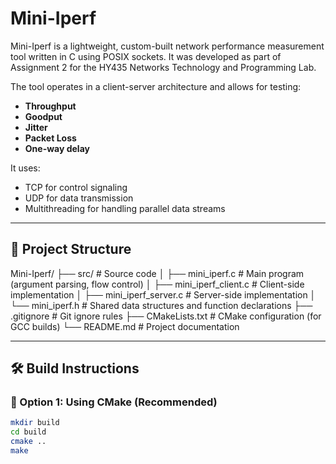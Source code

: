 # Mini-Iperf

Mini-Iperf is a lightweight, custom-built network performance measurement tool written in C using POSIX sockets. It was developed as part of Assignment 2 for the HY435 Networks Technology and Programming Lab.

The tool operates in a client-server architecture and allows for testing:
- **Throughput**
- **Goodput**
- **Jitter**
- **Packet Loss**
- **One-way delay**

It uses:
- TCP for control signaling
- UDP for data transmission
- Multithreading for handling parallel data streams

---

## 📁 Project Structure

Mini-Iperf/  ├── src/ # Source code │ ├── mini_iperf.c # Main program (argument parsing, flow control) │ ├── mini_iperf_client.c # Client-side implementation │ ├── mini_iperf_server.c # Server-side implementation │ └── mini_iperf.h # Shared data structures and function declarations ├── .gitignore # Git ignore rules ├── CMakeLists.txt # CMake configuration (for GCC builds) └── README.md # Project documentation

---
## 🛠️ Build Instructions

### 🔧 Option 1: Using CMake (Recommended)

```bash
mkdir build
cd build
cmake ..
make